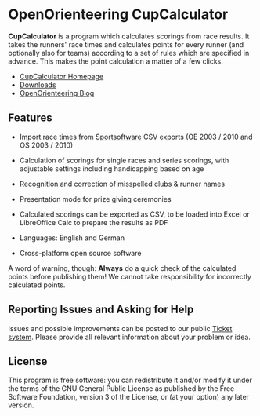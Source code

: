 # OpenOrienteering CupCalculator

**CupCalculator** is a program which calculates scorings from race results.
It takes the runners' race times and calculates points for every runner
(and optionally also for teams) according to a set of rules which are specified
in advance. This makes the point calculation a matter of a few clicks.

 - [CupCalculator Homepage](https://www.openorienteering.org/apps/cupcalculator/)
 - [Downloads](https://github.com/OpenOrienteering/cupcalculator/releases)
 - [OpenOrienteering Blog](https://www.openorienteering.org/)


## Features

  * Import race times from [Sportsoftware](http://www.sportsoftware.de) CSV
    exports (OE 2003 / 2010 and OS 2003 / 2010)

  * Calculation of scorings for single races and series scorings, with
    adjustable settings including handicapping based on age

  * Recognition and correction of misspelled clubs & runner names

  * Presentation mode for prize giving ceremonies

  * Calculated scorings can be exported as CSV, to be loaded into Excel or
    LibreOffice Calc to prepare the results as PDF

  * Languages: English and German

  * Cross-platform open source software

A word of warning, though: 
**Always** do a quick check of the calculated points before publishing them!
We cannot take responsibility for incorrectly calculated points.


## Reporting Issues and Asking for Help

Issues and possible improvements can be posted to our public
[Ticket system](https://github.com/OpenOrienteering/cupcalculator/issues).
Please provide all relevant information about your problem or idea.


## License

This program is free software: you can redistribute it and/or modify
it under the terms of the GNU General Public License as published by
the Free Software Foundation, version 3 of the License, or
(at your option) any later version.

